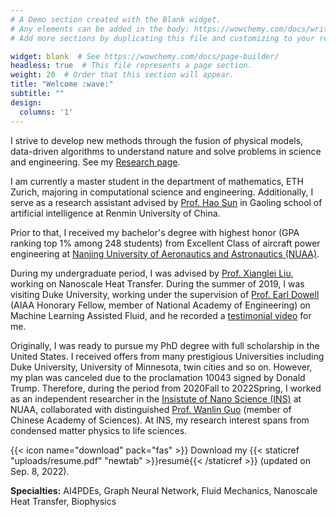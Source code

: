 ```yaml
---
# A Demo section created with the Blank widget.
# Any elements can be added in the body: https://wowchemy.com/docs/writing-markdown-latex/
# Add more sections by duplicating this file and customizing to your requirements.

widget: blank  # See https://wowchemy.com/docs/page-builder/
headless: true  # This file represents a page section.
weight: 20  # Order that this section will appear.
title: "Welcome :wave:"
subtitle: ""
design:
  columns: '1'
---
```


I strive to develop new methods through the fusion of physical models, data-driven algorithms to understand nature and solve problems in science and engineering. See my [Research page](project). 

I am currently a master student in the department of mathematics, ETH Zurich, majoring in computational science and engineering. Additionally, I serve as a research assistant advised by [Prof. Hao Sun](https://gsai.ruc.edu.cn/addons/teacher/index/info.html?user_id=25&ruccode=20210163&ln=en) in Gaoling school of artificial intelligence at Renmin University of China.

Prior to that, I received my bachelor's degree with highest honor (GPA ranking top 1% among 248 students) from Excellent Class of aircraft power engineering at [Nanjing University of Aeronautics and Astronautics (NUAA)](http://www.nuaa.edu.cn/).

During my undergraduate period, I was advised by [Prof. Xianglei Liu](https://scholar.google.com/citations?hl=en&user=RxW3otEAAAAJ&view_op=list_works&sortby=pubdate), working on Nanoscale Heat Transfer. During the summer of 2019, I was visiting Duke University, working under the supervision of [Prof. Earl Dowell](https://mems.duke.edu/faculty/earl-dowell) (AIAA Honorary Fellow, member of National Academy of Engineering) on Machine Learning Assisted Fluid, and he recorded a [testimonial video](project/ml-aeroelasticity) for me. 

Originally, I was ready to pursue my PhD degree with full scholarship in the United States. I received offers from many prestigious Universities including Duke University, University of Minnesota, twin cities and so on. However, my plan was canceled due to the proclamation 10043 signed by Donald Trump. Therefore, during the period from 2020Fall to 2022Spring, I worked as an independent researcher in the [Insistute of Nano Science (INS)](http://ins.nuaa.edu.cn/) at NUAA, collaborated with distinguished [Prof. Wanlin Guo](http://ins.nuaa.edu.cn/chinese/Members/detail.aspx?id=25) (member of Chinese Academy of Sciences). At INS, my research interest spans from condensed matter physics to life sciences. 

{{< icon name="download" pack="fas" >}} Download my {{< staticref "uploads/resume.pdf" "newtab" >}}resumé{{< /staticref >}} (updated on Sep. 8, 2022).

**Specialties:** AI4PDEs, Graph Neural Network, Fluid Mechanics, Nanoscale Heat Transfer, Biophysics

